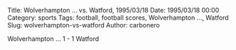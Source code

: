 Title: Wolverhampton … vs. Watford, 1995/03/18
Date: 1995/03/18 00:00
Category: sports
Tags: football, football scores, Wolverhampton …, Watford
Slug: wolverhampton-vs-watford
Author: carbonero


Wolverhampton … 1 - 1 Watford
